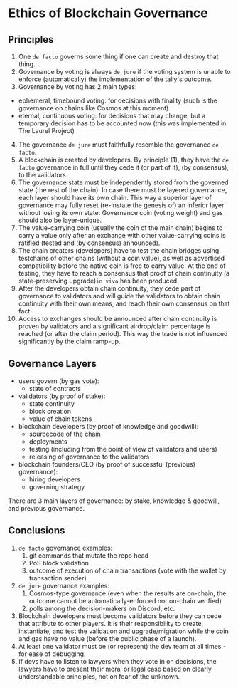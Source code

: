 # Ethics of Blockchain Governance

## Principles

1. One `de facto` governs some thing if one can create and destroy that thing.
1. Governance by voting is always `de jure` if the voting system is unable to enforce (automatically) the implementation of the tally's outcome.
2. Governance by voting has 2 main types:
  - ephemeral, timebound voting: for decisions with finality (such is the governance on chains like Cosmos at this moment)
  - eternal, continuous voting: for decisions that may change, but a temporary decision has to be accounted now (this was implemented in The Laurel Project)
4. The governance `de jure` must faithfully resemble the governance `de facto`.
1. A blockchain is created by developers. By principle (1), they have the `de facto` governance in full until they cede it (or part of it), (by consensus), to the validators.
1. The governance state must be independently stored from the governed state (the rest of the chain). In case there must be layered governance, each layer should have its own chain. This way a superior layer of governance may fully reset (re-instate the genesis of) an inferior layer without losing its own state. Governance coin (voting weight) and gas should also be layer-unique.
1. The value-carrying coin (usually the coin of the main chain) begins to carry a value only after an exchange with other value-carrying coins is ratified (tested and (by consensus) announced).
1. The chain creators (developers) have to test the chain bridges using testchains of other chains (without a coin value), as well as advertised compatibility before the native coin is free to carry value. At the end of testing, they have to reach a consensus that proof of chain continuity (a state-preserving upgrade)`in vivo` has been produced.
1. After the developers obtain chain continuity, they cede part of governance to validators and will guide the validators to obtain chain continuity with their own means, and reach their own consensus on that fact.
1. Access to exchanges should be announced after chain continuity is proven by validators and a significant airdrop/claim percentage is reached (or after the claim period). This way the trade is not influenced significantly by the claim ramp-up.


## Governance Layers

- users govern (by gas vote):
  - state of contracts
- validators (by proof of stake):
  - state continuity
  - block creation
  - value of chain tokens
- blockchain developers (by proof of knowledge and goodwill):
  - sourcecode of the chain
  - deployments
  - testing (including from the point of view of validators and users)
  - releasing of governance to the validators
- blockchain founders/CEO (by proof of successful (previous) governance):
  - hiring developers
  - governing strategy

There are 3 main layers of governance: by stake, knowledge & goodwill, and previous governance.

## Conclusions

1. `de facto` governance examples:
    1. git commands that mutate the repo head
    2. PoS block validation
    3. outcome of execution of chain transactions (vote with the wallet by transaction sender)
3. `de jure` governance examples:
    1. Cosmos-type governance (even when the results are on-chain, the outcome cannot be automatically-enforced nor on-chain verified)
    2. polls among the decision-makers on Discord, etc.
5. Blockchain developers must become validators before they can cede that attribute to other players. It is their responsibility to create, instantiate, and test the validation and upgrade/migration while the coin and gas have no value (before the public phase of a launch).
6. At least one validator must be (or represent) the dev team at all times - for ease of debugging.
7. If devs have to listen to lawyers when they vote in on decisions, the lawyers have to present their moral or legal case based on clearly understandable principles, not on fear of the unknown.
